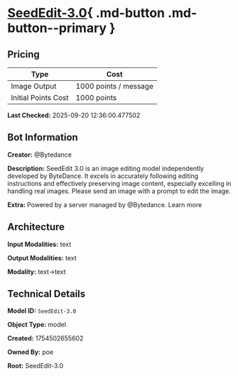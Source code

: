 # [SeedEdit-3.0](https://poe.com/SeedEdit-3.0){ .md-button .md-button--primary }

## Pricing

| Type | Cost |
|------|------|
| Image Output | 1000 points / message |
| Initial Points Cost | 1000 points |

**Last Checked:** 2025-09-20 12:36:00.477502


## Bot Information

**Creator:** @Bytedance

**Description:** SeedEdit 3.0 is an image editing model independently developed by ByteDance. It excels in accurately following editing instructions and effectively preserving image content, especially excelling in handling real images. Please send an image with a prompt to edit the image.

**Extra:** Powered by a server managed by @Bytedance. Learn more


## Architecture

**Input Modalities:** text

**Output Modalities:** text

**Modality:** text->text


## Technical Details

**Model ID:** `SeedEdit-3.0`

**Object Type:** model

**Created:** 1754502655602

**Owned By:** poe

**Root:** SeedEdit-3.0
